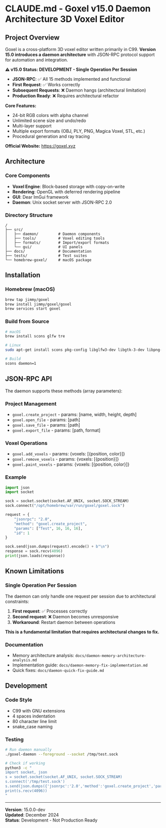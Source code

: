 # CLAUDE.md - Goxel v15.0 Daemon Architecture 3D Voxel Editor

## Project Overview

Goxel is a cross-platform 3D voxel editor written primarily in C99. **Version 15.0 introduces a daemon architecture** with JSON-RPC protocol support for automation and integration.

**⚠️ v15.0 Status: DEVELOPMENT - Single Operation Per Session**
- **JSON-RPC**: ✅ All 15 methods implemented and functional
- **First Request**: ✅ Works correctly 
- **Subsequent Requests**: ❌ Daemon hangs (architectural limitation)
- **Production Ready**: ❌ Requires architectural refactor

**Core Features:**
- 24-bit RGB colors with alpha channel
- Unlimited scene size and undo/redo
- Multi-layer support
- Multiple export formats (OBJ, PLY, PNG, Magica Voxel, STL, etc.)
- Procedural generation and ray tracing

**Official Website:** https://goxel.xyz

## Architecture

### Core Components
- **Voxel Engine**: Block-based storage with copy-on-write
- **Rendering**: OpenGL with deferred rendering pipeline
- **GUI**: Dear ImGui framework
- **Daemon**: Unix socket server with JSON-RPC 2.0

### Directory Structure
```
/
├── src/
│   ├── daemon/         # Daemon components
│   ├── tools/          # Voxel editing tools
│   ├── formats/        # Import/export formats
│   └── gui/            # UI panels
├── docs/               # Documentation
├── tests/              # Test suites
└── homebrew-goxel/     # macOS package
```

## Installation

### Homebrew (macOS)
```bash
brew tap jimmy/goxel
brew install jimmy/goxel/goxel
brew services start goxel
```

### Build from Source
```bash
# macOS
brew install scons glfw tre

# Linux
sudo apt-get install scons pkg-config libglfw3-dev libgtk-3-dev libpng-dev

# Build
scons daemon=1
```

## JSON-RPC API

The daemon supports these methods (array parameters):

### Project Management
- `goxel.create_project` - params: [name, width, height, depth]
- `goxel.open_file` - params: [path]
- `goxel.save_file` - params: [path]
- `goxel.export_file` - params: [path, format]

### Voxel Operations  
- `goxel.add_voxels` - params: {voxels: [{position, color}]}
- `goxel.remove_voxels` - params: {voxels: [{position}]}
- `goxel.paint_voxels` - params: {voxels: [{position, color}]}

### Example
```python
import json
import socket

sock = socket.socket(socket.AF_UNIX, socket.SOCK_STREAM)
sock.connect("/opt/homebrew/var/run/goxel/goxel.sock")

request = {
    "jsonrpc": "2.0",
    "method": "goxel.create_project",
    "params": ["Test", 16, 16, 16],
    "id": 1
}

sock.send(json.dumps(request).encode() + b"\n")
response = sock.recv(4096)
print(json.loads(response))
```

## Known Limitations

### Single Operation Per Session
The daemon can only handle one request per session due to architectural constraints:

1. **First request**: ✅ Processes correctly
2. **Second request**: ❌ Daemon becomes unresponsive
3. **Workaround**: Restart daemon between operations

**This is a fundamental limitation that requires architectural changes to fix.**

### Documentation
- Memory architecture analysis: `docs/daemon-memory-architecture-analysis.md`
- Implementation guide: `docs/daemon-memory-fix-implementation.md` 
- Quick fixes: `docs/daemon-quick-fix-guide.md`

## Development

### Code Style
- C99 with GNU extensions
- 4 spaces indentation
- 80 character line limit
- snake_case naming

### Testing
```bash
# Run daemon manually
./goxel-daemon --foreground --socket /tmp/test.sock

# Check if working
python3 -c "
import socket, json
s = socket.socket(socket.AF_UNIX, socket.SOCK_STREAM)
s.connect('/tmp/test.sock')
s.send(json.dumps({'jsonrpc':'2.0','method':'goxel.create_project','params':['Test',16,16,16],'id':1}).encode()+b'\\n')
print(s.recv(4096))
"
```

---

**Version**: 15.0.0-dev  
**Updated**: December 2024  
**Status**: Development - Not Production Ready